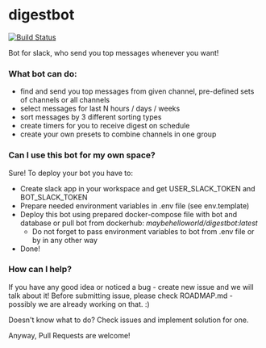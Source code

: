 # digestbot
[![Build Status](https://travis-ci.com/artyomche9/digestbot.svg?branch=develop)](https://travis-ci.com/artyomche9/digestbot)

Bot for slack, who send you top messages whenever you want!

### What bot can do:
* find and send you top messages from given channel, pre-defined sets of channels or all channels
* select messages for last N hours / days / weeks
* sort messages by 3 different sorting types
* create timers for you to receive digest on schedule
* create your own presets to combine channels in one group


### Can I use this bot for my own space?
Sure! To deploy your bot you have to:
* Create slack app in your workspace and get USER_SLACK_TOKEN and BOT_SLACK_TOKEN
* Prepare needed environment variables in .env file (see env.template)
* Deploy this bot using prepared docker-compose file with bot and database or pull bot from dockerhub:
_maybehelloworld/digestbot:latest_
    * Do not forget to pass environment variables to bot from .env file or by in any other way
* Done!


### How can I help?

If you have any good idea or noticed a bug - create new issue and we will talk about it!
Before submitting issue, please check ROADMAP.md - possibly we are already working on that. :)

Doesn't know what to do? Check issues and implement solution for one.

Anyway, Pull Requests are welcome!
